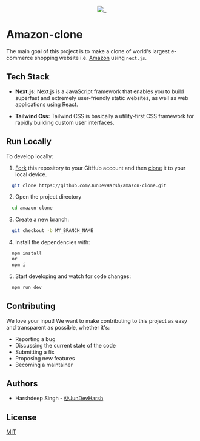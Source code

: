 <p align="center">
  <a aria-label="Next.js version" href="https://vercel.com](https://github.com/vercel/next.js">
    <img src="https://img.shields.io/badge/NEXT.JS-V12.2.5-ff9900?style=for-the-badge&logo=nextdotjs&labelColor=131921">
  </a>
  <a aria-label="React.js version" href="https://www.npmjs.com/package/next">
    <img alt="" src="https://img.shields.io/badge/REACT.JS-V18.2.0-007ec6?style=for-the-badge&logo=react&labelColor=131921">
  </a>
  <a aria-label="License" href="https://github.com/JunDevHarsh/amazon-clone/blob/main/LICENSE">
    <img alt="" src="https://img.shields.io/npm/l/next.svg?style=for-the-badge&labelColor=000000">
  </a>
</p>

# Amazon-clone

The main goal of this project is to make a clone of world's largest e-commerce shopping website i.e. [Amazon](https://www.amazon.in/) using `next.js`.

## Tech Stack

- **Next.js:** Next.js is a JavaScript framework that enables you to build superfast and extremely user-friendly static websites, as well as web applications using React.

- **Tailwind Css:** Tailwind CSS is basically a utility-first CSS framework for rapidly building custom user interfaces.

## Run Locally

To develop locally:

1. [Fork](https://help.github.com/articles/fork-a-repo/) this repository to your GitHub account and then [clone](https://help.github.com/articles/cloning-a-repository/) it to your local device.

```bash
  git clone https://github.com/JunDevHarsh/amazon-clone.git
```

2. Open the project directory

```bash
  cd amazon-clone
```

3. Create a new branch:

```bash
  git checkout -b MY_BRANCH_NAME
```

4. Install the dependencies with:

```bash
  npm install
  or
  npm i
```

5. Start developing and watch for code changes:

```bash
  npm run dev
```

## Contributing

We love your input! We want to make contributing to this project as easy and transparent as possible, whether it's:

- Reporting a bug
- Discussing the current state of the code
- Submitting a fix
- Proposing new features
- Becoming a maintainer

## Authors

- Harshdeep Singh - [@JunDevHarsh](https://www.github.com/JunDevHarsh)

## License

[MIT](https://github.com/JunDevHarsh/amazon-clone/blob/main/LICENSE)
